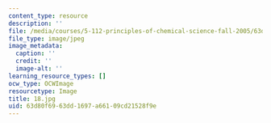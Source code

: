 ```yaml
---
content_type: resource
description: ''
file: /media/courses/5-112-principles-of-chemical-science-fall-2005/63d80f6963dd1697a66109cd21528f9e_18.jpg
file_type: image/jpeg
image_metadata:
  caption: ''
  credit: ''
  image-alt: ''
learning_resource_types: []
ocw_type: OCWImage
resourcetype: Image
title: 18.jpg
uid: 63d80f69-63dd-1697-a661-09cd21528f9e
---
```

